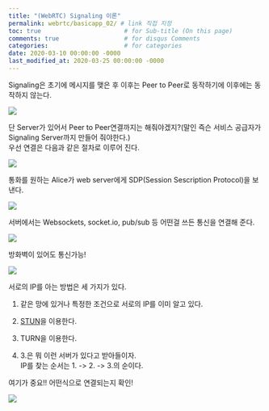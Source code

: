 ```yaml
---
title: "(WebRTC) Signaling 이론"
permalink: webrtc/basicapp_02/ # link 직접 지정
toc: true                       # for Sub-title (On this page)
comments: true                  # for disqus Comments
categories:                     # for categories
date: 2020-03-10 00:00:00 -0000
last_modified_at: 2020-03-25 00:00:00 -0000
---
```


Signaling은 초기에 메시지를 맺은 후 이후는 Peer to Peer로 동작하기에 이후에는 동작하지 않는다.

![](/file/image/webrtc-signaling_image_01.png)

단 Server가 있어서 Peer to Peer연결까지는 해줘야겠지?(말인 즉슨 서비스 공급자가 Signaling Server까지 만들어 줘야한다.)<br>
우선 연결은 다음과 같은 절차로 이루어 진다.<br>

![](/file/image/webrtc-signaling_image_02.png)

통화를 원하는 Alice가 web server에게 SDP(Session Sescription Protocol)을 보낸다.<br>

![](/file/image/webrtc-signaling_image_03.png)

서버에서는 Websockets, socket.io, pub/sub 등 어떤걸 쓰든 통신을 연결해 준다.<br>

![](/file/image/webrtc-signaling_image_04.png)

방화벽이 있어도 통신가능!<br>

![](/file/image/webrtc-signaling_image_05.png)

서로의 IP를 아는 방법은 세 가지가 있다.<br>

1. 같은 망에 있거나 특정한 조건으로 서로의 IP를 이미 알고 있다.
2. [STUN](https://www.3cx.com/global/kr/voip-sip-webrtc/stun-server/)을 이용한다. 
3. TURN을 이용한다. 

2. 3.은 뭐 이런 서버가 있다고 받아들이자.<br>
IP를 찾는 순서는 1. -> 2. -> 3.의 순이다.<br>

여기가 중요!! 어떤식으로 연결되는지 확인!

![](/file/image/webrtc-signaling_image_06.png)